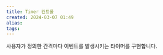 ```yaml
---
title: Timer 컨트롤
created: 2024-03-07 01:49
alias:
tags:
---
```

사용자가 정의한 간격마다 이벤트를 발생시키는 타이머를 구현합니다.



